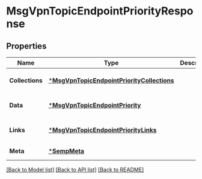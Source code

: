 # MsgVpnTopicEndpointPriorityResponse

## Properties
Name | Type | Description | Notes
------------ | ------------- | ------------- | -------------
**Collections** | [***MsgVpnTopicEndpointPriorityCollections**](MsgVpnTopicEndpointPriorityCollections.md) |  | [optional] [default to null]
**Data** | [***MsgVpnTopicEndpointPriority**](MsgVpnTopicEndpointPriority.md) |  | [optional] [default to null]
**Links** | [***MsgVpnTopicEndpointPriorityLinks**](MsgVpnTopicEndpointPriorityLinks.md) |  | [optional] [default to null]
**Meta** | [***SempMeta**](SempMeta.md) |  | [default to null]

[[Back to Model list]](../README.md#documentation-for-models) [[Back to API list]](../README.md#documentation-for-api-endpoints) [[Back to README]](../README.md)

